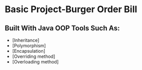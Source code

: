 # Basic Project-Burger Order Bill



## Built With Java OOP Tools Such As:

- [Inheritance]
- [Polymorphism]
- [Encapsulation]
- [Overriding method]
- [Overloading method]
